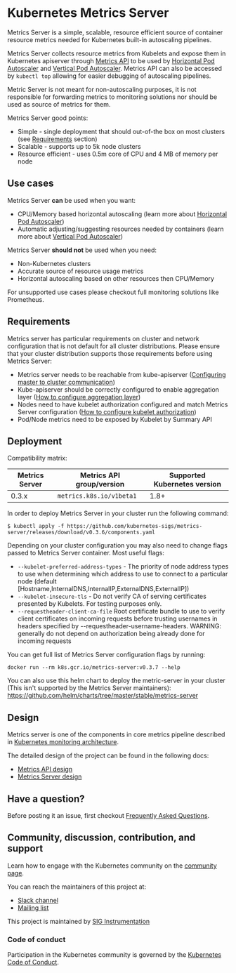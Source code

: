 # Kubernetes Metrics Server

Metrics Server is a simple, scalable, resource efficient source of container resource metrics needed for Kubernetes
built-in autoscaling pipelines.

Metrics Server collects resource metrics from Kubelets and expose them in Kubernetes apiserver through [Metrics API] to
be used by [Horizontal Pod Autoscaler] and [Vertical Pod Autoscaler]. Metrics API can also be accessed by `kubectl top`
allowing for easier debugging of autoscaling pipelines.

Metric Server is not meant for non-autoscaling purposes, it is not responsible for forwarding metrics to monitoring
solutions nor should be used as source of metrics for them.

Metrics Server good points:
- Simple - single deployment that should out-of-the box on most clusters (see [Requirements](#requirements) section)
- Scalable - supports up to 5k node clusters
- Resource efficient - uses 0.5m core of CPU and 4 MB of memory per node

## Use cases

Metrics Server **can** be used when you want:
- CPU/Memory based horizontal autoscaling (learn more about [Horizontal Pod Autoscaler])
- Automatic adjusting/suggesting resources needed by containers (learn more about [Vertical Pod Autoscaler])

Metrics Server **should not** be used when you need:
- Non-Kubernetes clusters
- Accurate source of resource usage metrics
- Horizontal autoscaling based on other resources then CPU/Memory

For unsupported use cases please checkout full monitoring solutions like Prometheus.

## Requirements

Metrics server has particular requirements on cluster and network configuration that is not default for all cluster
distributions. Please ensure that your cluster distribution supports those requirements before using Metrics Server:
- Metrics server needs to be reachable from kube-apiserver ([Configuring master to cluster communication])
- Kube-apiserver should be correctly configured to enable aggregation layer ([How to configure aggregation layer])
- Nodes need to have kubelet authorization configured and match Metrics Server configuration ([How to configure kubelet authorization])
- Pod/Node metrics need to be exposed by Kubelet by Summary API

## Deployment

Compatibility matrix:

Metrics Server | Metrics API group/version | Supported Kubernetes version
---------------|---------------------------|-----------------------------
0.3.x          | `metrics.k8s.io/v1beta1`  | 1.8+


In order to deploy Metrics Server in your cluster run the following command:

```console
$ kubectl apply -f https://github.com/kubernetes-sigs/metrics-server/releases/download/v0.3.6/components.yaml
```

Depending on your cluster configuration you may also need to change flags passed to Metrics Server container.
Most useful flags:
- `--kubelet-preferred-address-types` - The priority of node address types to use when determining which address to use
 to connect to a particular node (default [Hostname,InternalDNS,InternalIP,ExternalDNS,ExternalIP])
- `--kubelet-insecure-tls` - Do not verify CA of serving certificates presented by Kubelets.  For testing purposes only.
- `--requestheader-client-ca-file` Root certificate bundle to use to verify client certificates on incoming requests
before trusting usernames in headers specified by --requestheader-username-headers. WARNING: generally do not depend on
authorization being already done for incoming requests

You can get full list of Metrics Server configuration flags by running:

```
docker run --rm k8s.gcr.io/metrics-server:v0.3.7 --help
```

You can also use this helm chart to deploy the metric-server in your cluster (This isn't supported by the Metrics Server
 maintainers): https://github.com/helm/charts/tree/master/stable/metrics-server

## Design

Metrics server is one of the components in core metrics pipeline described in [Kubernetes monitoring architecture].

The detailed design of the project can be found in the following docs:
- [Metrics API design]
- [Metrics Server design]

## Have a question?

Before posting it an issue, first checkout [Frequently Asked Questions].

## Community, discussion, contribution, and support

Learn how to engage with the Kubernetes community on the [community page].

You can reach the maintainers of this project at:

- [Slack channel]
- [Mailing list]

This project is maintained by [SIG Instrumentation]

### Code of conduct

Participation in the Kubernetes community is governed by the [Kubernetes Code of Conduct].

[Kubernetes monitoring architecture]: https://github.com/kubernetes/community/blob/master/contributors/design-proposals/instrumentation/monitoring_architecture.md
[Metrics API]: https://github.com/kubernetes/metrics
[Metrics API design]: https://github.com/kubernetes/community/blob/master/contributors/design-proposals/instrumentation/resource-metrics-api.md
[Metrics Server design]: https://github.com/kubernetes/community/blob/master/contributors/design-proposals/instrumentation/metrics-server.md
[Configuring master to cluster communication]: https://kubernetes.io/docs/concepts/architecture/master-node-communication/#master-to-cluster
[How to configure aggregation layer]: https://kubernetes.io/docs/tasks/access-kubernetes-api/configure-aggregation-layer/
[How to configure kubelet authorization]: https://kubernetes.io/docs/reference/command-line-tools-reference/kubelet-authentication-authorization/
[SIG Instrumentation]: https://github.com/kubernetes/community/tree/master/sig-instrumentation
[Slack channel]: https://kubernetes.slack.com/messages/sig-instrumentation
[Mailing list]: https://groups.google.com/forum/#!forum/kubernetes-sig-instrumentation
[Kubernetes Code of Conduct]: code-of-conduct.md
[community page]: http://kubernetes.io/community/
[Horizontal Pod Autoscaler]: https://kubernetes.io/docs/tasks/run-application/horizontal-pod-autoscale/
[Vertical Pod Autoscaler]: https://github.com/kubernetes/autoscaler/tree/master/vertical-pod-autoscaler
[Frequently Asked Questions]: FAQ.md